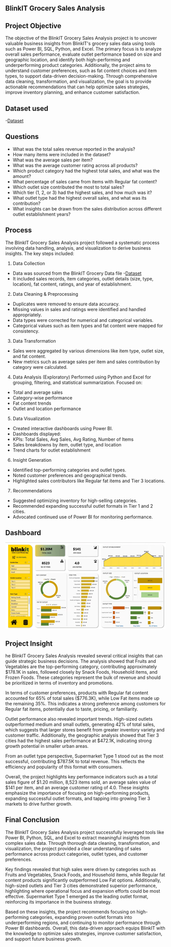 ## BlinkIT Grocery Sales Analysis

## Project Objective
The objective of the BlinkIT Grocery Sales Analysis project is to uncover valuable business insights from BlinkIT's grocery sales data using tools such as Power BI, SQL, Python, and Excel. The primary focus is to analyze overall sales performance, evaluate outlet performance based on size and geographic location, and identify both high-performing and underperforming product categories. Additionally, the project aims to understand customer preferences, such as fat content choices and item types, to support data-driven decision-making. Through comprehensive data cleaning, transformation, and visualization, the goal is to provide actionable recommendations that can help optimize sales strategies, improve inventory planning, and enhance customer satisfaction.

## Dataset used
-<a href="https://github.com/Nikhil-29-11/BlinkIT-Grocery-Sales-Analysis---Project-Report/blob/main/BlinkIT%20Grocery%20Data.xlsx">Dataset</a>

## Questions 
- What was the total sales revenue reported in the analysis?
- How many items were included in the dataset?
- What was the average sales per item?
- What was the average customer rating across all products?
- Which product category had the highest total sales, and what was the amount?
- What percentage of sales came from items with Regular fat content?
- Which outlet size contributed the most to total sales?
- Which tier (1, 2, or 3) had the highest sales, and how much was it?
- What outlet type had the highest overall sales, and what was its contribution?
- What insights can be drawn from the sales distribution across different outlet establishment years?

## Process
The BlinkIT Grocery Sales Analysis project followed a systematic process involving data handling, analysis, and visualization to derive business insights. The key steps included:

1. Data Collection
- Data was sourced from the BlinkIT Grocery Data file -<a href="https://github.com/Nikhil-29-11/BlinkIT-Grocery-Sales-Analysis---Project-Report/blob/main/BlinkIT%20Grocery%20Data.xlsx">Dataset</a>
- It included sales records, item categories, outlet details (size, type, location), fat content, ratings, and year of establishment.

2. Data Cleaning & Preprocessing
- Duplicates were removed to ensure data accuracy.
- Missing values in sales and ratings were identified and handled appropriately.
- Data types were corrected for numerical and categorical variables.
- Categorical values such as item types and fat content were mapped for consistency.

3. Data Transformation
- Sales were aggregated by various dimensions like item type, outlet size, and fat content.
- New metrics such as average sales per item and sales contribution by category were calculated.

4. Data Analysis (Exploratory)
Performed using Python and Excel for grouping, filtering, and statistical summarization.
Focused on:
- Total and average sales
- Category-wise performance
- Fat content trends
- Outlet and location performance

5. Data Visualization
- Created interactive dashboards using Power BI.
- Dashboards displayed:
- KPIs: Total Sales, Avg Sales, Avg Rating, Number of Items
- Sales breakdowns by item, outlet type, and location
- Trend charts for outlet establishment

6. Insight Generation
- Identified top-performing categories and outlet types.
- Noted customer preferences and geographical trends.
- Highlighted sales contributors like Regular fat items and Tier 3 locations.

7. Recommendations
- Suggested optimizing inventory for high-selling categories.
- Recommended expanding successful outlet formats in Tier 1 and 2 cities.
- Advocated continued use of Power BI for monitoring performance.

## Dashboard

![BlinkIT Grocery](https://github.com/Nikhil-29-11/BlinkIT-Grocery-Sales-Analysis---Project-Report/blob/main/%7BD24B6122-88D2-4EBB-AC5D-E9702575D56C%7D.png)

## Project Insight

he BlinkIT Grocery Sales Analysis revealed several critical insights that can guide strategic business decisions. The analysis showed that Fruits and Vegetables are the top-performing category, contributing approximately $178.1K in sales, followed closely by Snack Foods, Household items, and Frozen Foods. These categories represent the bulk of revenue and should be prioritized in terms of inventory and promotions.

In terms of customer preferences, products with Regular fat content accounted for 65% of total sales ($776.3K), while Low Fat items made up the remaining 35%. This indicates a strong preference among customers for Regular fat items, potentially due to taste, pricing, or familiarity.

Outlet performance also revealed important trends. High-sized outlets outperformed medium and small outlets, generating 42% of total sales, which suggests that larger stores benefit from greater inventory variety and customer traffic. Additionally, the geographic analysis showed that Tier 3 cities had the highest sales performance at $472.1K, indicating strong growth potential in smaller urban areas.

From an outlet type perspective, Supermarket Type 1 stood out as the most successful, contributing $787.5K to total revenue. This reflects the efficiency and popularity of this format with consumers.

Overall, the project highlights key performance indicators such as a total sales figure of $1.20 million, 8,523 items sold, an average sales value of $141 per item, and an average customer rating of 4.0. These insights emphasize the importance of focusing on high-performing products, expanding successful outlet formats, and tapping into growing Tier 3 markets to drive further growth.

## Final Conclusion
The BlinkIT Grocery Sales Analysis project successfully leveraged tools like Power BI, Python, SQL, and Excel to extract meaningful insights from complex sales data. Through thorough data cleaning, transformation, and visualization, the project provided a clear understanding of sales performance across product categories, outlet types, and customer preferences.

Key findings revealed that high sales were driven by categories such as Fruits and Vegetables, Snack Foods, and Household items, while Regular fat content products significantly outperformed Low Fat options. Additionally, high-sized outlets and Tier 3 cities demonstrated superior performance, highlighting where operational focus and expansion efforts could be most effective. Supermarket Type 1 emerged as the leading outlet format, reinforcing its importance in the business strategy.

Based on these insights, the project recommends focusing on high-performing categories, expanding proven outlet formats into underperforming regions, and continuing to monitor performance through Power BI dashboards. Overall, this data-driven approach equips BlinkIT with the knowledge to optimize sales strategies, improve customer satisfaction, and support future business growth.

